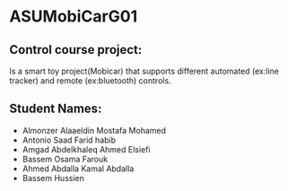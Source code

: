 # ASUMobiCarG01
## Control course project:
Is a smart toy project(Mobicar) that supports different automated (ex:line tracker) and remote (ex:bluetooth) controls.
## Student Names:
- Almonzer Alaaeldin Mostafa Mohamed
- Antonio Saad Farid habib
- Amgad Abdelkhaleq Ahmed Elsiefi
- Bassem Osama Farouk
- Ahmed Abdalla Kamal Abdalla
- Bassem Hussien
